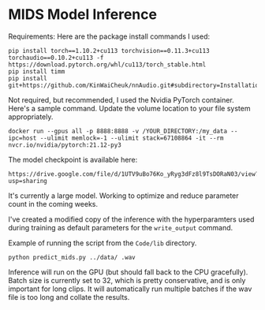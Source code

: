 # MIDS Model Inference

Requirements:
Here are the package install commands I used:
```
pip install torch==1.10.2+cu113 torchvision==0.11.3+cu113 torchaudio==0.10.2+cu113 -f https://download.pytorch.org/whl/cu113/torch_stable.html
pip install timm
pip install git+https://github.com/KinWaiCheuk/nnAudio.git#subdirectory=Installation
```

Not required, but recommended, I used the Nvidia PyTorch container.  Here's a sample command.  Update the volume location to your file system appropriately.

```
docker run --gpus all -p 8888:8888 -v /YOUR_DIRECTORY:/my_data --ipc=host --ulimit memlock=-1 --ulimit stack=67108864 -it --rm nvcr.io/nvidia/pytorch:21.12-py3
```

The model checkpoint is available here:
```
https://drive.google.com/file/d/1UTV9uBo76Ko_yRyg3dFz8l9TsDORaN03/view?usp=sharing
```

It's currently a large model.  Working to optimize and reduce parameter count in the coming weeks.

I've created a modified copy of the inference with the hyperparamters used during training as default parameters for the `write_output` command.

Example of running the script from the `Code/lib` directory.

`python predict_mids.py ../data/ .wav`

Inference will run on the GPU (but should fall back to the CPU gracefully).  Batch size is currently set to 32, which is pretty conservative, and is only important for long clips.  It will automatically run multiple batches if the wav file is too long and collate the results.
